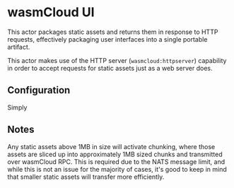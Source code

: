 # wasmCloud UI

This actor packages static assets and returns them in response to HTTP requests, effectively packaging user interfaces into a single portable artifact.

This actor makes use of the HTTP server (`wasmcloud:httpserver`) capability in order to accept requests for static assets just as a web server does.

## Configuration

Simply

## Notes

Any static assets above 1MB in size will activate chunking, where those assets are sliced up into approximately 1MB sized chunks and transmitted over wasmCloud RPC. This is required due to the NATS message limit, and while this is not an issue for the majority of cases, it's good to keep in mind that smaller static assets will transfer more efficiently.
